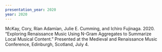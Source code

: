 ```yaml
---
presentation_year: 2020
year: 2020
---
```


McKay, Cory, Rían Adamían, Julie E. Cumming, and Ichiro Fujinaga. 2020. “Exploring Renaissance Music Using N-Gram Aggregates to Summarize Local Musical Content.” Presented at the Medieval and Renaissance Music Conference, Edinburgh, Scotland, July 4.